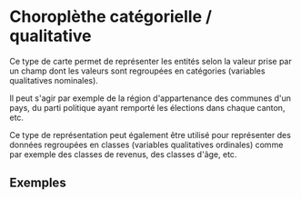 # Choroplèthe catégorielle / qualitative

Ce type de carte permet de représenter les entités selon la valeur prise par un champ dont les valeurs sont regroupées en catégories (variables qualitatives nominales).

Il peut s'agir par exemple de la région d'appartenance des communes d'un pays, du parti politique ayant remporté les élections dans chaque canton, etc.

Ce type de représentation peut également être utilisé pour représenter des données regroupées en classes (variables qualitatives ordinales) comme par exemple des classes de revenus, des classes d'âge, etc.

## Exemples

<ZoomImg
    src="/categorical-choro.png"
    alt="Carte choroplèthe catégorielle des communes de la région Île-de-France, colorées selon leur département d'appartenance"
    caption="Carte choroplèthe catégorielle des communes de la région Île-de-France, colorées selon leur département d'appartenance"
/>

<ZoomImg
    src="/categorical-choro-bar-chart.png"
    alt="Carte choroplèthe catégorielle des communes de la région Île-de-France, colorées selon leur département d'appartenance (+ diagramme en barres)"
    caption="Carte choroplèthe catégorielle des communes de la région Île-de-France, colorées selon leur département d'appartenance (+ diagramme en barres)"
/>

